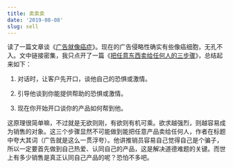 ```yaml
---
title: 卖卖卖
date: '2019-08-08'
slug: sell
---
```


读了一篇文章谈《[广告就像癌症](http://jacek.zlydach.pl/blog/2019-07-31-ads-as-cancer.html)》。现在的广告侵略性确实有些像癌细胞，无孔不入。文中链接密集，我只点开了一篇《[把任意东西卖给任何人的三步骤](https://www.creators.com/read/succeeding-in-your-business/08/08/how-to-sell-anything-to-anybody-in-three-easy-steps)》，总结起来如下：

1. 对话时，让客户先开口，谈他自己的恐惧或激情。

1. 引导他谈到你能提供帮助的恐惧或激情。

1. 现在你开始开口谈你的产品如何帮到他。

这原理很简单嘛，不过就是无欲则刚，有欲则有机可乘。欲求越强烈，则越容易成为销售的对象。这三个步骤显然不可能做到能把任意产品卖给任何人，作者在标题中夸大其词（广告就是这么一贯浮夸）。他讲推销员容易自己觉得自己是个骗子，所以一定要首先做到自己热爱、认同自己的产品，这是解决道德难题的关键。而世上有多少销售是真正认同自己产品的呢？恐怕不多吧。
